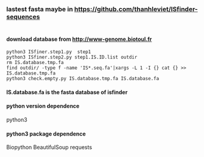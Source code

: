 ### lastest fasta maybe in https://github.com/thanhleviet/ISfinder-sequences <br><br>
#### download database from http://www-genome.biotoul.fr
```
python3 ISfiner.step1.py  step1
python3 ISfiner.step2.py step1.IS.ID.list outdir
rm IS.database.tmp.fa
find outdir/ -type f -name 'IS*.seq.fa'|xargs -L 1 -I {} cat {} >> IS.database.tmp.fa
python3 check.empty.py IS.database.tmp.fa IS.database.fa
```
#### IS.database.fa is the fasta database of isfinder


#### python version dependence
python3

#### python3 package dependence
Biopython
BeautifulSoup
requests

